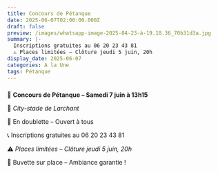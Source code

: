 ```yaml
---
title: Concours de Pétanque
date: 2025-06-07T02:00:00.000Z
draft: false
preview: /images/whatsapp-image-2025-04-23-à-19.18.36_70b31d3a.jpg
summary: |-
  Inscriptions gratuites au 06 20 23 43 81
  ⚠️ Places limitées – Clôture jeudi 5 juin, 20h
display_date: 2025-06-07
categories: A la Une
tags: Pétanque
---
```

### [](/pdf/inscription_stage_theatre_2025.pdf)
🎯 **Concours de Pétanque – Samedi 7 juin à 13h15**

📍 *City-stade de Larchant*

🤝 En doublette – Ouvert à tous

📞 Inscriptions gratuites au 06 20 23 43 81

⚠️ *Places limitées – Clôture jeudi 5 juin, 20h*

🥤 Buvette sur place – Ambiance garantie !



![]()
